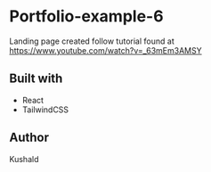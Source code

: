# Portfolio-example-6

Landing page created follow tutorial found at https://www.youtube.com/watch?v=_63mEm3AMSY

## Built with

- React
- TailwindCSS

## Author

Kushald
